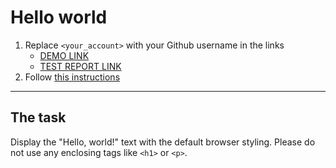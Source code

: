 # Hello world
1. Replace `<your_account>` with your Github username in the links
    - [DEMO LINK](https://vorfolomeevav.github.io/layout_hello-world/) <br>
    - [TEST REPORT LINK](https://vorfolomeevav.github.io/layout_hello-world/report/html_report/)
2. Follow [this instructions](https://mate-academy.github.io/layout_task-guideline/)
___

## The task
Display the "Hello, world!" text with the default browser styling. Please do not
use any enclosing tags like `<h1>` or `<p>`.
